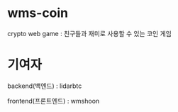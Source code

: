 # wms-coin
crypto web game : 친구들과 재미로 사용할 수 있는 코인 게임

# 기여자
backend(백엔드) : lidarbtc

frontend(프론트엔드) : wmshoon
